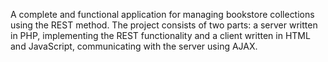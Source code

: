 A complete and functional application for managing bookstore collections using
the REST method. The project consists of two parts: a server written in PHP, implementing
the REST functionality and a client written in HTML and JavaScript, communicating with the
server using AJAX.
